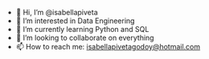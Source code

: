 - 👋 Hi, I’m @isabellapiveta
- 👀 I’m interested in Data Engineering
- 🌱 I’m currently learning Python and SQL
- 💞️ I’m looking to collaborate on everything
- 📫 How to reach me: isabellapivetagodoy@hotmail.com

<!---
isabellapiveta/isabellapiveta is a ✨ special ✨ repository because its `README.md` (this file) appears on your GitHub profile.
You can click the Preview link to take a look at your changes.
--->
